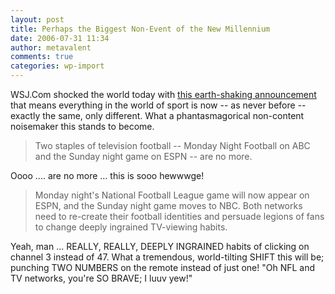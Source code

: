 ```yaml
---
layout: post
title: Perhaps the Biggest Non-Event of the New Millennium
date: 2006-07-31 11:34
author: metavalent
comments: true
categories: wp-import
---
```

WSJ.Com shocked the world today with <a href="https://online.wsj.com/article/SB115430897514621892.html?mod=djemTAR">this earth-shaking announcement</a> that means everything in the world of sport is now -- as never before -- exactly the same, only different.  What a phantasmagorical non-content noisemaker this stands to become.<blockquote>Two staples of television football -- Monday Night Football on ABC and the Sunday night game on ESPN -- are no more.</blockquote>Oooo .... are no more ... this is sooo hewwwge!<blockquote>Monday night's National Football League game will now appear on ESPN, and the Sunday night game moves to NBC. Both networks need to re-create their football identities and persuade legions of fans to change deeply ingrained TV-viewing habits.</blockquote>Yeah, man ... REALLY, REALLY, DEEPLY INGRAINED habits of clicking on channel 3 instead of 47.  What a tremendous, world-tilting SHIFT this will be; punching TWO NUMBERS on the remote instead of just one!  "Oh NFL and TV networks, you're SO BRAVE; I luuv yew!"
